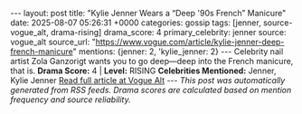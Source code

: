 --- layout: post title: "Kylie Jenner Wears a “Deep '90s French” Manicure" date: 2025-08-07 05:26:31 +0000 categories: gossip tags: [jenner, source-vogue_alt, drama-rising] drama_score: 4 primary_celebrity: jenner source: vogue_alt source_url: "https://www.vogue.com/article/kylie-jenner-deep-french-manicure" mentions: {jenner: 2, 'kylie_jenner: 2} --- Celebrity nail artist Zola Ganzorigt wants you to go deep—deep into the French manicure, that is. **Drama Score:** 4 | **Level:** RISING **Celebrities Mentioned:** Jenner, Kylie Jenner [Read full article at Vogue Alt](https://www.vogue.com/article/kylie-jenner-deep-french-manicure) --- *This post was automatically generated from RSS feeds. Drama scores are calculated based on mention frequency and source reliability.*